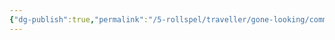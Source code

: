 ```yaml
---
{"dg-publish":true,"permalink":"/5-rollspel/traveller/gone-looking/comms/","dgPassFrontmatter":true}
---
```



